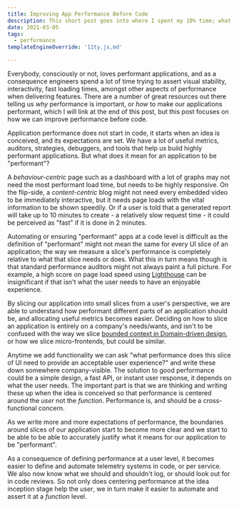 ```yaml
---
title: Improving App Performance Before Code
description: This short post goes into where I spent my 10% time; what I am proud of, what I regret, and what I would have done differently.
date: 2021-03-05
tags:
  - performance
templateEngineOverride: '11ty.js,md'

---
```


Everybody, consciously or not, loves performant applications, and as a consequence engineers spend a lot of time trying to assert visual stability, interactivity, fast loading times, amongst other aspects of performance when delivering features. There are a number of great resources out there telling us *why* performance is important, or *how* to make our applications performant, which I will link at the end of this post, but this post focuses on how we can improve performance before code.

Application performance does not start in code, it starts when an idea is conceived, and its expectations are set. We have a lot of useful metrics, auditors, strategies, debuggers, and tools that help us build highly performant applications. But what does it mean for an application to be "performant"?

A _behaviour-centric_ page such as a dashboard with a lot of graphs may not need the most performant load time, but needs to be highly responsive. On the flip-side, a _content-centric_ blog might not need every embedded video to be immediately interactive, but it needs page loads with the vital information to be shown speedily. Or if a user is told that a generated report will take up to 10 minutes to create - a relatively slow request time - it could be perceived as "fast" if it is done in 2 minutes.

Automating or ensuring "performant" apps at a code level is difficult as the definition of "performant" might not mean the same for every UI slice of an application; the way we measure a slice's performance is completely relative to what that slice needs or does. What this in turn means though is that standard performance auditors might not always paint a full picture. For example, a high score on page load speed using [Lighthouse](https://developers.google.com/web/tools/lighthouse) can be insignificant if that isn't what the user needs to have an enjoyable experience.

By slicing our application into small slices from a user's perspective, we are able to understand how performant different parts of an application should be, and allocating useful metrics becomes easier.  Deciding on how to slice an application is entirely on a company's needs/wants, and isn't to be confused with the way we slice [bounded context in Domain-driven design](https://martinfowler.com/bliki/BoundedContext.html), or how we slice micro-frontends, but could be similar.

Anytime we add functionality we can ask "what performance does this slice of UI need to provide an acceptable user experience?" and write these down somewhere company-visible. The solution to good performance could be a simple design, a fast API, or instant user response, it depends on what the user needs. The important part is that we are thinking and writing these up when the idea is conceived so that performance is centered around the *user* not the *function*. Performance is, and should be a cross-functional concern.

As we write more and more expectations of performance, the boundaries around slices of our application start to become more clear and we start to be able to be able to accurately justify what it means for our application to be "performant".

As a consequence of defining performance at a user level, it becomes easier to define and automate telemetry systems in code, or per service. We also now know what we should and shouldn't log, or should look out for in code reviews. So not only does centering performance at the idea inception stage help the *user*, we in turn make it easier to automate and assert it at a *function* level.
